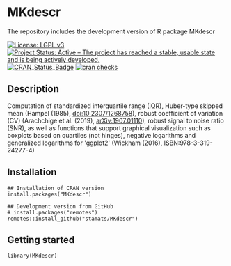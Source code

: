 # MKdescr
The repository includes the development version of R package MKdescr

[![License: LGPL v3](https://img.shields.io/badge/License-LGPL%20v3-blue.svg)](https://www.gnu.org/licenses/lgpl-3.0)
[![Project Status: Active – The project has reached a stable, usable state and is being actively developed.](https://www.repostatus.org/badges/latest/active.svg)](https://www.repostatus.org/#active)
[![CRAN_Status_Badge](http://www.r-pkg.org/badges/version/MKdescr)](http://cran.r-project.org/package=MKdescr)
[![cran checks](https://cranchecks.info/badges/summary/MKdescr)](https://cran.r-project.org/web/checks/check_results_MKdescr.html)

## Description
Computation of standardized interquartile range (IQR), Huber-type skipped mean 
(Hampel (1985), <doi:10.2307/1268758>), robust coefficient of variation (CV) 
(Arachchige et al. (2019), <arXiv:1907.01110>), robust signal to noise ratio (SNR), 
as well as functions that support graphical visualization such as boxplots 
based on quartiles (not hinges), negative logarithms and generalized logarithms 
for 'ggplot2' (Wickham (2016), ISBN:978-3-319-24277-4)

## Installation

```{r, eval = FALSE}
## Installation of CRAN version
install.packages("MKdescr")

## Development version from GitHub
# install.packages("remotes")
remotes::install_github("stamats/MKdescr")
```

## Getting started

```{r}
library(MKdescr)
```

